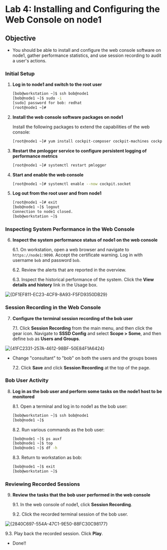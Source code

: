 # Lab 4: Installing and Configuring the Web Console on node1

## Objective

- You should be able to install and configure the web console software on node1, gather performance statistics, and use session recording to audit a user's actions.

### Initial Setup

1. **Log in to node1 and switch to the root user**

   ```bash
   [bob@workstation ~]$ ssh bob@node1
   [bob@node1 ~]$ sudo -i
   [sudo] password for bob: redhat
   [root@node1 ~]#
   ```

2. **Install the web console software packages on node1**

   Install the following packages to extend the capabilities of the web console:

   ```bash
   [root@node1 ~]# yum install cockpit-composer cockpit-machines cockpit-pcp cockpit-podman cockpit-session-recording tlog
   ```

3. **Restart the pmlogger service to configure persistent logging of performance metrics**

   ```bash
   [root@node1 ~]# systemctl restart pmlogger
   ```

4. **Start and enable the web console**

   ```bash
   [root@node1 ~]# systemctl enable --now cockpit.socket
   ```

5. **Log out from the root user and from node1**

   ```bash
   [root@node1 ~]# exit
   [bob@node1 ~]$ logout
   Connection to node1 closed.
   [bob@workstation ~]$
   ```

### Inspecting System Performance in the Web Console

6. **Inspect the system performance status of node1 on the web console**

   6.1. On workstation, open a web browser and navigate to `https://node1:9090`. Accept the certificate warning. Log in with username `bob` and password `bob`.

   6.2. Review the alerts that are reported in the overview.

   6.3. Inspect the historical performance of the system. Click the **View details and history** link in the Usage box.

![{DF1EF811-EC23-4CF9-8A93-F5FD9350DB29}](https://github.com/user-attachments/assets/816f2752-32ae-4f8d-8b14-f339352c60ab)



### Session Recording in the Web Console

7. **Configure the terminal session recording of the bob user**

   7.1. Click **Session Recording** from the main menu, and then click the gear icon. Navigate to **SSSD Config** and select **Scope > Some**, and then define `bob` as **Users and Groups**.

![{41FC2331-257A-4612-98BF-50E84F1A6424}](https://github.com/user-attachments/assets/03cf8db2-fa3f-4259-af52-052c87e48ad9)
* Change "consultant" to "bob" on both the users and the groups boxes

   7.2. Click **Save** and click **Session Recording** at the top of the page.

### Bob User Activity

8. **Log in as the bob user and perform some tasks on the node1 host to be monitored**

   8.1. Open a terminal and log in to node1 as the bob user:

   ```bash
   [bob@workstation ~]$ ssh bob@node1
   [bob@node1 ~]$
   ```

   8.2. Run various commands as the bob user:

   ```bash
   [bob@node1 ~]$ ps auxf
   [bob@node1 ~]$ top
   [bob@node1 ~]$ df -h
   ```

   8.3. Return to workstation as bob:

   ```bash
   [bob@node1 ~]$ exit
   [bob@workstation ~]$
   ```

### Reviewing Recorded Sessions

9. **Review the tasks that the bob user performed in the web console**

   9.1. In the web console of node1, click **Session Recording**.

   9.2. Click the recorded terminal session of the bob user.

![{2840C697-554A-47C1-9E50-88FC30C98177}](https://github.com/user-attachments/assets/00d18f10-0b21-4704-8576-d4d0895fe4d9)


   9.3. Play back the recorded session. Click **Play**.

* Done!!
